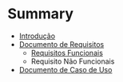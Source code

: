 # Summary

* [Introdução](README.md)
* [Documento de Requisitos](Capitulo1.md)
   * [Requisitos Funcionais](requisitos_funcionais.md)
   * Requisito Não Funcionais
* [Documento de Caso de Uso](Capitulo2.md)

